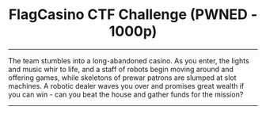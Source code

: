 # <h1 align="center">FlagCasino CTF Challenge (PWNED - 1000p)</h1>

---

<p align="center">

The team stumbles into a long-abandoned casino. As you enter, the lights and music whir to life, 
and a staff of robots begin moving around and offering games, while skeletons of prewar patrons are slumped at slot machines. 
A robotic dealer waves you over and promises great wealth if you can win - can you beat the house and gather funds for the mission?
  
</p>

---
